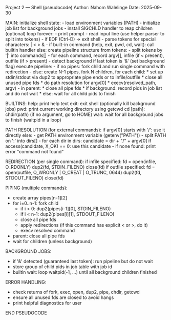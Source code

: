 Project 2 — Shell (pseudocode)
Author: Nahom Walelinge
Date: 2025-09-30

MAIN:
  initialize shell state:
    - load environment variables (PATH)
    - initialize job list for background jobs
    - install SIGCHLD handler to reap children (optional)
  loop forever:
    - print prompt
    - read input line (use helper parser to split into tokens)
    - if EOF (Ctrl-D) -> exit shell
    - parse tokens for special characters: |  <  >  &
    - if built-in command (help, exit, pwd, cd, wait):
        call builtin handler
      else:
        create pipeline structure from tokens:
          - split tokens by '|' into commands[]
          - for each command, record argv[], infile (if < present), outfile (if > present)
          - detect background if last token is '&' (set background flag)
        execute pipeline:
          - if no pipes: fork child and run single command with redirection
          - else: create N-1 pipes, fork N children, for each child:
              * set up stdin/stdout via dup2 to appropriate pipe ends or to infile/outfile
              * close all unused pipe fds
              * do path resolution for argv[0]
              * execv(resolved_path, argv)
          - in parent:
              * close all pipe fds
              * if background: record pids in job list and do not wait
              * else: wait for all child pids to finish

BUILTINS:
  help: print help text
  exit: exit shell (optionally kill background jobs)
  pwd: print current working directory using getcwd
  cd [path]: chdir(path) (if no argument, go to HOME)
  wait: wait for all background jobs to finish (waitpid in a loop)

PATH RESOLUTION (for external commands):
  if argv[0] starts with '/': use it directly
  else:
    - get PATH environment variable (getenv("PATH"))
    - split PATH on ':' into dirs[]
    - for each dir in dirs:
        candidate = dir + "/" + argv[0]
        if access(candidate, X_OK) == 0:
          use this candidate
    - if none found: print error "command not found"

REDIRECTION (per single command):
  if infile specified:
    fd = open(infile, O_RDONLY)
    dup2(fd, STDIN_FILENO)
    close(fd)
  if outfile specified:
    fd = open(outfile, O_WRONLY | O_CREAT | O_TRUNC, 0644)
    dup2(fd, STDOUT_FILENO)
    close(fd)

PIPING (multiple commands):
  - create array pipes[n-1][2]
  - for i=0..n-1: fork child
      * if i > 0: dup2(pipes[i-1][0], STDIN_FILENO)
      * if i < n-1: dup2(pipes[i][1], STDOUT_FILENO)
      * close all pipe fds
      * apply redirections (if this command has explicit < or >, do it)
      * execv resolved command
  - parent: close all pipe fds
  - wait for children (unless background)

BACKGROUND JOBS:
  - if '&' detected (guaranteed last token): run pipeline but do not wait
  - store group of child pids in job table with job id
  - builtin wait: loop waitpid(-1, ...) until all background children finished

ERROR HANDLING:
  - check returns of fork, exec, open, dup2, pipe, chdir, getcwd
  - ensure all unused fds are closed to avoid hangs
  - print helpful diagnostics for user

END PSEUDOCODE

